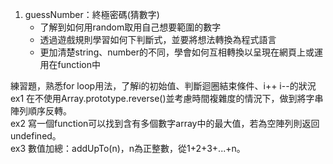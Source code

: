 1. guessNumber：終極密碼(猜數字)
   - 了解到如何用random取用自己想要範圍的數字
   - 透過遊戲規則學習如何下判斷式，並要將想法轉換為程式語言
   - 更加清楚string、number的不同，學會如何互相轉換以呈現在網頁上或運用在function中
     
練習題，熟悉for loop用法，了解i的初始值、判斷迴圈結束條件、i++ i--的狀況  
ex1 在不使用Array.prototype.reverse()並考慮時間複雜度的情況下，做到將字串陣列順序反轉。  
ex2 寫一個function可以找到含有多個數字array中的最大值，若為空陣列則返回undefined。  
ex3 數值加總：addUpTo(n)，n為正整數，從1+2+3+...+n。  
